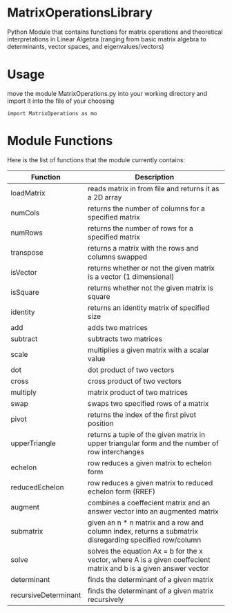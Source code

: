 # MatrixOperationsLibrary
Python Module that contains functions for matrix operations and theoretical interpretations in Linear Algebra (ranging from basic matrix algebra to determinants, vector spaces, and eigenvalues/vectors)

# Usage
move the module MatrixOperations.py into your working directory and import it into the file of your choosing
```
import MatrixOperations as mo
```
# Module Functions
Here is the list of functions that the module currently contains:

| Function | Description |
| --- | --- |
| loadMatrix | reads matrix in from file and returns it as a 2D array |
| numCols | returns the number of columns for a specified matrix |
| numRows | returns the number of rows for a specified matrix |
| transpose | returns a matrix with the rows and columns swapped |
| isVector | returns whether or not the given matrix is a vector (1 dimensional) |
| isSquare | returns whether not the given matrix is square |
| identity | returns an identity matrix of specified size |
| add | adds two matrices |
| subtract | subtracts two matrices |
| scale | multiplies a given matrix with a scalar value |
| dot | dot product of two vectors |
| cross | cross product of two vectors |
| multiply | matrix product of two matrices |
| swap | swaps two specified rows of a matrix |
| pivot | returns the index of the first pivot position |
| upperTriangle | returns a tuple of the given matrix in upper triangular form and the number of row interchanges |
| echelon | row reduces a given matrix to echelon form |
| reducedEchelon | row reduces a given matrix to reduced echelon form (RREF) |
| augment | combines a coeffecient matrix and an answer vector into an augmented matrix |
| submatrix | given an n * n matrix and a row and column index, returns a submatrix disregarding specified row/column |
| solve | solves the equation Ax = b for the x vector, where A is a given coeffecient matrix and b is a given answer vector |
| determinant | finds the determinant of a given matrix |
| recursiveDeterminant | finds the determinant of a given matrix recursively |
